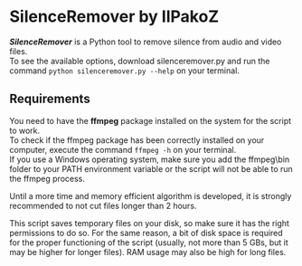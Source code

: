 # SilenceRemover by IlPakoZ

_**SilenceRemover**_ is a Python tool to remove silence from audio and video files.<br/>
To see the available options, download silenceremover.py and run the command ```python silenceremover.py --help``` on your terminal.

## Requirements

You need to have the **ffmpeg** package installed on the system for the script to work.<br/>
To check if the ffmpeg package has been correctly installed on your computer, execute the command ```ffmpeg -h``` on your terminal.<br/>
If you use a Windows operating system, make sure you add the ffmpeg\bin folder to your PATH environment variable or the script will
not be able to run the ffmpeg process.

Until a more time and memory efficient algorithm is developed, it is strongly recommended to not cut files longer than 2 hours.<br/>

This script saves temporary files on your disk, so make sure it has the right permissions to do so. For the same reason, a bit of disk space
is required for the proper functioning of the script (usually, not more than 5 GBs, but it may be higher for longer files).
RAM usage may also be high for long files.